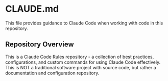 # CLAUDE.md

This file provides guidance to Claude Code when working with code in this repository.

## Repository Overview

This is a Claude Code Rules repository - a collection of best practices, configurations, and custom commands for using Claude Code effectively. This is NOT a traditional software project with source code, but rather a documentation and configuration repository.
